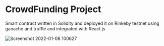 # CrowdFunding Project 
Smart contract written in Solidity and deployed it on Rinkeby testnet using ganache and truffle and integrated with React.js 

![Screenshot 2022-01-08 100627](https://user-images.githubusercontent.com/54937640/148631572-852ea269-bf65-47ff-b139-1d01ea3ba375.png)
